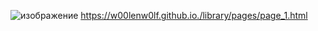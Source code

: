 ![изображение](https://github.com/user-attachments/assets/7bb21264-1ec9-48b6-9f59-a5510f2b538f)
https://w00lenw0lf.github.io./library/pages/page_1.html
